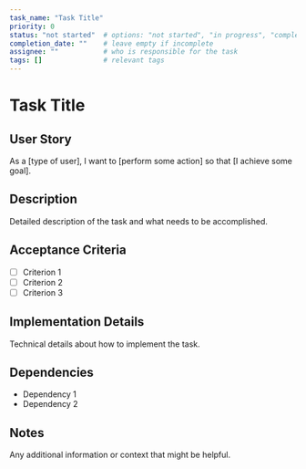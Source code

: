 ```yaml
---
task_name: "Task Title"
priority: 0
status: "not started"  # options: "not started", "in progress", "completed"
completion_date: ""    # leave empty if incomplete
assignee: ""           # who is responsible for the task
tags: []               # relevant tags
---
```


# Task Title

## User Story

As a [type of user], I want to [perform some action] so that [I achieve some goal].

## Description

Detailed description of the task and what needs to be accomplished.

## Acceptance Criteria

- [ ] Criterion 1
- [ ] Criterion 2
- [ ] Criterion 3

## Implementation Details

Technical details about how to implement the task.

## Dependencies

- Dependency 1
- Dependency 2

## Notes

Any additional information or context that might be helpful.
